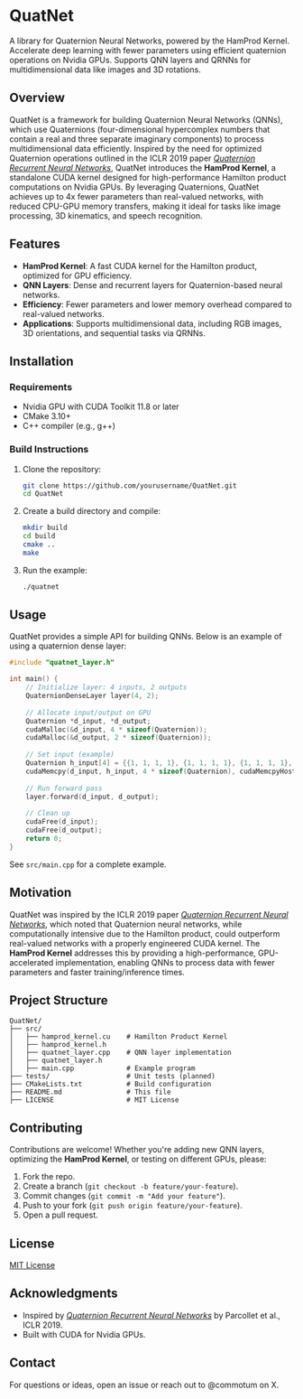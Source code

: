 # QuatNet
A library for Quaternion Neural Networks, powered by the HamProd Kernel. Accelerate deep learning with fewer parameters using efficient quaternion operations on Nvidia GPUs. Supports QNN layers and QRNNs for multidimensional data like images and 3D rotations.

## Overview
QuatNet is a framework for building Quaternion Neural Networks (QNNs), which use Quaternions (four-dimensional hypercomplex numbers that contain a real and three separate imaginary components) to process multidimensional data efficiently. Inspired by the need for optimized Quaternion operations outlined in the ICLR 2019 paper [*Quaternion Recurrent Neural Networks*](https://arxiv.org/abs/1806.04418), QuatNet introduces the **HamProd Kernel**, a standalone CUDA kernel designed for high-performance Hamilton product computations on Nvidia GPUs. By leveraging Quaternions, QuatNet achieves up to 4x fewer parameters than real-valued networks, with reduced CPU-GPU memory transfers, making it ideal for tasks like image processing, 3D kinematics, and speech recognition.

## Features
- **HamProd Kernel**: A fast CUDA kernel for the Hamilton product, optimized for GPU efficiency.
- **QNN Layers**: Dense and recurrent layers for Quaternion-based neural networks.
- **Efficiency**: Fewer parameters and lower memory overhead compared to real-valued networks.
- **Applications**: Supports multidimensional data, including RGB images, 3D orientations, and sequential tasks via QRNNs.

## Installation
### Requirements
- Nvidia GPU with CUDA Toolkit 11.8 or later
- CMake 3.10+
- C++ compiler (e.g., g++)

### Build Instructions
1. Clone the repository:
   ```bash
   git clone https://github.com/yourusername/QuatNet.git
   cd QuatNet
   ```
2. Create a build directory and compile:
   ```bash
   mkdir build
   cd build
   cmake ..
   make
   ```
3. Run the example:
   ```bash
   ./quatnet
   ```

## Usage
QuatNet provides a simple API for building QNNs. Below is an example of using a quaternion dense layer:

```cpp
#include "quatnet_layer.h"

int main() {
    // Initialize layer: 4 inputs, 2 outputs
    QuaternionDenseLayer layer(4, 2);
    
    // Allocate input/output on GPU
    Quaternion *d_input, *d_output;
    cudaMalloc(&d_input, 4 * sizeof(Quaternion));
    cudaMalloc(&d_output, 2 * sizeof(Quaternion));
    
    // Set input (example)
    Quaternion h_input[4] = {{1, 1, 1, 1}, {1, 1, 1, 1}, {1, 1, 1, 1}, {1, 1, 1, 1}};
    cudaMemcpy(d_input, h_input, 4 * sizeof(Quaternion), cudaMemcpyHostToDevice);
    
    // Run forward pass
    layer.forward(d_input, d_output);
    
    // Clean up
    cudaFree(d_input);
    cudaFree(d_output);
    return 0;
}
```

See `src/main.cpp` for a complete example.

## Motivation
QuatNet was inspired by the ICLR 2019 paper [*Quaternion Recurrent Neural Networks*](https://arxiv.org/abs/1806.04418), which noted that Quaternion neural networks, while computationally intensive due to the Hamilton product, could outperform real-valued networks with a properly engineered CUDA kernel. The **HamProd Kernel** addresses this by providing a high-performance, GPU-accelerated implementation, enabling QNNs to process data with fewer parameters and faster training/inference times.

## Project Structure
```
QuatNet/
├── src/
│   ├── hamprod_kernel.cu    # Hamilton Product Kernel
│   ├── hamprod_kernel.h
│   ├── quatnet_layer.cpp    # QNN layer implementation
│   ├── quatnet_layer.h
│   ├── main.cpp             # Example program
├── tests/                   # Unit tests (planned)
├── CMakeLists.txt           # Build configuration
├── README.md                # This file
├── LICENSE                  # MIT License
```

## Contributing
Contributions are welcome! Whether you're adding new QNN layers, optimizing the **HamProd Kernel**, or testing on different GPUs, please:
1. Fork the repo.
2. Create a branch (`git checkout -b feature/your-feature`).
3. Commit changes (`git commit -m "Add your feature"`).
4. Push to your fork (`git push origin feature/your-feature`).
5. Open a pull request.

## License
[MIT License](LICENSE)

## Acknowledgments
- Inspired by [*Quaternion Recurrent Neural Networks*](https://arxiv.org/abs/1806.04418) by Parcollet et al., ICLR 2019.
- Built with CUDA for Nvidia GPUs.

## Contact
For questions or ideas, open an issue or reach out to @commotum on X.
